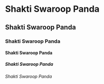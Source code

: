 # Shakti Swaroop Panda
## Shakti Swaroop Panda
### Shakti Swaroop Panda
#### Shakti Swaroop Panda
##### Shakti Swaroop Panda
###### Shakti Swaroop Panda
